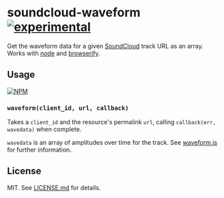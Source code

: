 # soundcloud-waveform [![experimental](http://badges.github.io/stability-badges/dist/experimental.svg)](http://github.com/badges/stability-badges)

Get the waveform data for a given [SoundCloud](http://soundcloud.com/) track
URL as an array. Works with [node](http://nodejs.org) and
[browserify](http://browserify.org/).

## Usage

[![NPM](https://nodei.co/npm/soundcloud-waveform.png)](https://nodei.co/npm/soundcloud-waveform/)

### `waveform(client_id, url, callback)`

Takes a `client_id` and the resource's permalink `url`, calling
`callback(err, wavedata)` when complete.

`wavedata` is an array of amplitudes over time for the track. See
[waveform.js](http://waveformjs.org/) for further information.

## License

MIT. See [LICENSE.md](http://github.com/hughsk/soundcloud-waveform/blob/master/LICENSE.md) for details.

